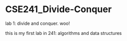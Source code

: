 CSE241_Divide-Conquer
=====================

lab 1: divide and conquer. woo!

this is my  first lab in 241: algorithms and data structures